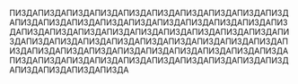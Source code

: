 ПИЗДАПИЗДАПИЗДАПИЗДАПИЗДАПИЗДАПИЗДАПИЗДАПИЗДАПИЗДАПИЗДАПИЗДАПИЗДАПИЗДАПИЗДАПИЗДАПИЗДАПИЗДАПИЗДАПИЗДАПИЗДАПИЗДАПИЗДАПИЗДАПИЗДАПИЗДАПИЗДАПИЗДАПИЗДАПИЗДАПИЗДАПИЗДАПИЗДАПИЗДАПИЗДАПИЗДАПИЗДАПИЗДАПИЗДАПИЗДАПИЗДАПИЗДАПИЗДАПИЗДАПИЗДАПИЗДАПИЗДАПИЗДАПИЗДАПИЗДАПИЗДАПИЗДАПИЗДАПИЗДАПИЗДАПИЗДАПИЗДАПИЗДАПИЗДАПИЗДАПИЗДАПИЗДАПИЗДА